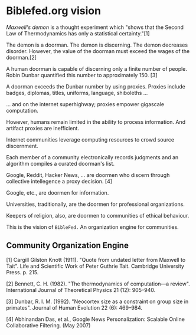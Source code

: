 Biblefed.org vision
===

*Maxwell's demon* is a thought experiment which "shows that the Second Law of 
Thermodynamics has only a statistical certainty."[1]

The demon is a doorman. The demon is discerning. The demon decreases disorder.
However, the value of the doorman must exceed the wages of the doorman.[2]

A human doorman is capable of discerning only a finite number of people.
Robin Dunbar quantified this number to approximately 150. [3]

A doorman exceeds the Dunbar number by using proxies. Proxies include badges,
diplomas, titles, uniforms, language, shiboleths ...

... and on the internet superhighway; proxies empower gigascale computation.

However, humans remain limited in the ability to process information. And 
artifact proxies are inefficient.

Internet communities leverage computing resources to crowd source discernment.

Each member of a community electronically records judgments and an algorithm
compiles a curated doorman's list.

Google, Reddit, Hacker News, ... are doormen who discern through collective
intellegence a proxy decision. [4]

Google, etc., are doormen for information.

Universities, traditionally, are the doormen for professional organizations.

Keepers of religion, also, are doormen to communities of ethical behaviour.

This is the vision of `BibleFed.` An organization engine for communities.

Community Organization Engine
---








[1] Cargill Gilston Knott (1911). "Quote from undated letter from Maxwell to Tait". Life and Scientific Work of Peter Guthrie Tait. Cambridge University Press. p. 215.

[2] Bennett, C. H. (1982). "The thermodynamics of computation—a review". International Journal of Theoretical Physics 21 (12): 905–940.

[3] Dunbar, R. I. M. (1992). "Neocortex size as a constraint on group size in primates". Journal of Human Evolution 22 (6): 469–984.

[4] Abhinandan Das, et al., Google News Personalization: Scalable Online Collaborative Filtering. (May 2007)

